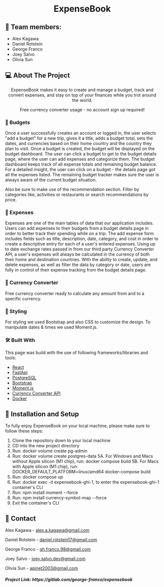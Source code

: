 <br />
<div align="center">

  <h1 align="center">ExpenseBook</h1>

</div>


## 🧠 Team members:

- Alex Kagawa
- Daniel Rotstein
- George Franco
- Joey Salvo
- Olivia Sun


## 💻 About The Project

<p align="center">
    ExpenseBook makes it easy to create and manage a budget, track and convert expenses, and stay on top of your finances while you trot around the world.
</p>
<p align="center">
    Free currency converter usage - no account sign up required!
</p>


### 📌 Budgets

Once a user successfully creates an account or logged in, the user selects "add a budget" for a new trip, gives it a title, adds a budget total, sets the dates, and currencies based on their home country and the country they plan to visit. Once a budget is created, the budget will be displayed on the budget dashboard. The user can click a budget to get to the budget details page, where the user can add expenses and categorize them. The budget dashboard keeps track of all expense totals and remaining budget balance.  For a detailed insight, the user can click on a budget - the details page got all the expenses listed. The remaining budget tracker makes sure the user is always aware of the current budget situation.


Also be sure to make use of the recommendation section. Filter by categories like, activities or restaurants or search recommendations by price. 


### 📌 Expenses

Expenses are one of the main tables of data that our application includes. Users can add expenses to their budgets from a budget details page in order to better track their spending while on a trip. The add expense form includes fields such as title, description, date, category, and cost in order to create a descriptive entry for each of a user's entered expenses. Using up to date exchange rates passed in from our third party Currency Converter API, a user's expenses will always be calculated in the currency of both their home and destination countries.
With the ability to create, update, and delete expenses, as well as filter the data by category or date, users are fully in control of their expense tracking from the budget details page.


### 📌 Currency Converter

Free currency converter ready to calculate any amount from and to a specific currency.


### 🎨 Styling

For styling we used Bootstrap and also CSS to customize the design.
To manipulate dates & times we used Moment.js.


### 🛠 Built With

This page was build with the use of following frameworks/libraries and tools:

- [React][react-url]
- [FastApi][fastapi-url]
- [PostgreSQL][postgresql-url]
- [Bootstrap][bootstrap-url]
- [Moment.js][moment.js-url]
- [Currency Converter API][currency-converter-url]
- [Docker][docker-url]



## 🚀 Installation and Setup

To fully enjoy ExpenseBook on your local machine, please make sure to follow these steps:

1. Clone the repository down to your local machine
2. CD into the new project directory
3. Run: docker volume create pg-admin
4. Run: docker volume create postgres-data
5A. For Windows and Macs without Apple silicon (M1 chip), run: docker compose build
5B. For Macs with Apple silicon (M1 chip), run: DOCKER_DEFAULT_PLATFORM=linux/amd64 docker-compose build
6. Run: docker compose up
7. Run: docker exec -it expensebook-ghi-1, to enter the expensebook-ghi-1 container's CLI
8. Run: npm install moment --force
9. Run: npm install currency-symbol-map --force
10. Exit the container's CLI 



## 🪪 Contact

Alex Kagawa - alex.a.kagawa@gmail.com

Daniel Rotstein - daniel.rotstein17@gmail.com

George Franco - gh.franco.98@gmail.com

Joey Salvo - joey.salvo.dev@gmail.com

Olivia Sun - apinet2003@gmail.com

<h5> Project Link: https://gitlab.com/george-franco/expensebook </h5>



[react-url]: https://reactjs.org/
[fastapi-url]: https://fastapi.tiangolo.com/
[postgresql-url]: https://www.postgresql.org/
[bootstrap-url]: https://getbootstrap.com
[moment.js-url]: https://momentjs.com/
[currency-converter-url]: https://exchangerate.host/
[docker-url]: https://docker.com/


